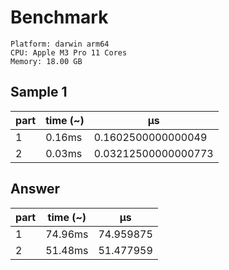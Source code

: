 # Benchmark

```
Platform: darwin arm64
CPU: Apple M3 Pro 11 Cores
Memory: 18.00 GB
```

## Sample 1

| part | time (~) | μs                  |
| ---- | -------- | ------------------- |
| 1    | 0.16ms   | 0.1602500000000049  |
| 2    | 0.03ms   | 0.03212500000000773 |

## Answer

| part | time (~) | μs        |
| ---- | -------- | --------- |
| 1    | 74.96ms  | 74.959875 |
| 2    | 51.48ms  | 51.477959 |
